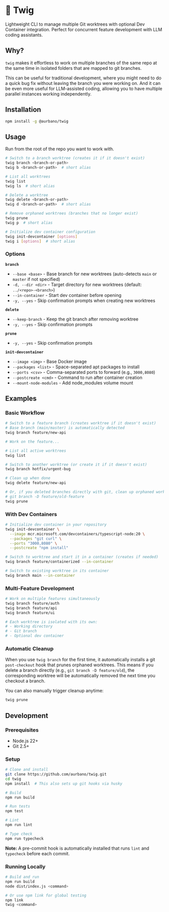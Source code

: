 # 🌿 Twig

Lightweight CLI to manage multiple Git worktrees with optional Dev Container integration. Perfect for concurrent feature development with LLM coding assistants.

## Why?

`twig` makes it effortless to work on multiple branches of the same repo at the same time in isolated folders that are mapped to git branches.

This can be useful for traditional development, where you might need to do a quick bug fix without leaving the branch you were working on.
And it can be even more useful for LLM-assisted coding, allowing you to have multiple parallel instances working independently.

## Installation

```bash
npm install -g @aurbano/twig
```

## Usage
Run from the root of the repo you want to work with.

```bash
# Switch to a branch worktree (creates it if it doesn't exist)
twig branch <branch-or-path>
twig b <branch-or-path>  # short alias

# List all worktrees
twig list
twig ls  # short alias

# Delete a worktree
twig delete <branch-or-path>
twig d <branch-or-path>  # short alias

# Remove orphaned worktrees (branches that no longer exist)
twig prune
twig p  # short alias

# Initialize dev container configuration
twig init-devcontainer [options]
twig i [options]  # short alias
```

### Options

**`branch`**
- `--base <base>` - Base branch for new worktrees (auto-detects `main` or `master` if not specified)
- `-d, --dir <dir>` - Target directory for new worktrees (default: `../<repo>-<branch>`)
- `--in-container` - Start dev container before opening
- `-y, --yes` - Skip confirmation prompts when creating new worktrees

**`delete`**
- `--keep-branch` - Keep the git branch after removing worktree
- `-y, --yes` - Skip confirmation prompts

**`prune`**
- `-y, --yes` - Skip confirmation prompts

**`init-devcontainer`**
- `--image <img>` - Base Docker image
- `--packages <list>` - Space-separated apt packages to install
- `--ports <csv>` - Comma-separated ports to forward (e.g., `3000,8080`)
- `--postcreate <cmd>` - Command to run after container creation
- `--mount-node-modules` - Add node_modules volume mount

## Examples

### Basic Workflow

```bash
# Switch to a feature branch (creates worktree if it doesn't exist)
# Base branch (main/master) is automatically detected
twig branch feature/new-api

# Work on the feature...

# List all active worktrees
twig list

# Switch to another worktree (or create it if it doesn't exist)
twig branch hotfix/urgent-bug

# Clean up when done
twig delete feature/new-api

# Or, if you deleted branches directly with git, clean up orphaned worktrees
# git branch -D feature/old-feature
twig prune
```

### With Dev Containers

```bash
# Initialize dev container in your repository
twig init-devcontainer \
  --image mcr.microsoft.com/devcontainers/typescript-node:20 \
  --packages "git curl" \
  --ports "3000,8080" \
  --postcreate "npm install"

# Switch to worktree and start it in a container (creates if needed)
twig branch feature/containerized --in-container

# Switch to existing worktree in its container
twig branch main --in-container
```

### Multi-Feature Development

```bash
# Work on multiple features simultaneously
twig branch feature/auth
twig branch feature/api
twig branch feature/ui

# Each worktree is isolated with its own:
# - Working directory
# - Git branch
# - Optional dev container
```

### Automatic Cleanup

When you use `twig branch` for the first time, it automatically installs a git `post-checkout` hook that prunes orphaned worktrees. This means if you delete a branch directly (e.g., `git branch -D feature/old`), the corresponding worktree will be automatically removed the next time you checkout a branch.

You can also manually trigger cleanup anytime:

```bash
twig prune
```

## Development

### Prerequisites

- Node.js 22+
- Git 2.5+

### Setup

```bash
# Clone and install
git clone https://github.com/aurbano/twig.git
cd twig
npm install  # This also sets up git hooks via husky

# Build
npm run build

# Run tests
npm test

# Lint
npm run lint

# Type check
npm run typecheck
```

**Note:** A pre-commit hook is automatically installed that runs `lint` and `typecheck` before each commit.

### Running Locally

```bash
# Build and run
npm run build
node dist/index.js <command>

# Or use npm link for global testing
npm link
twig <command>
```
